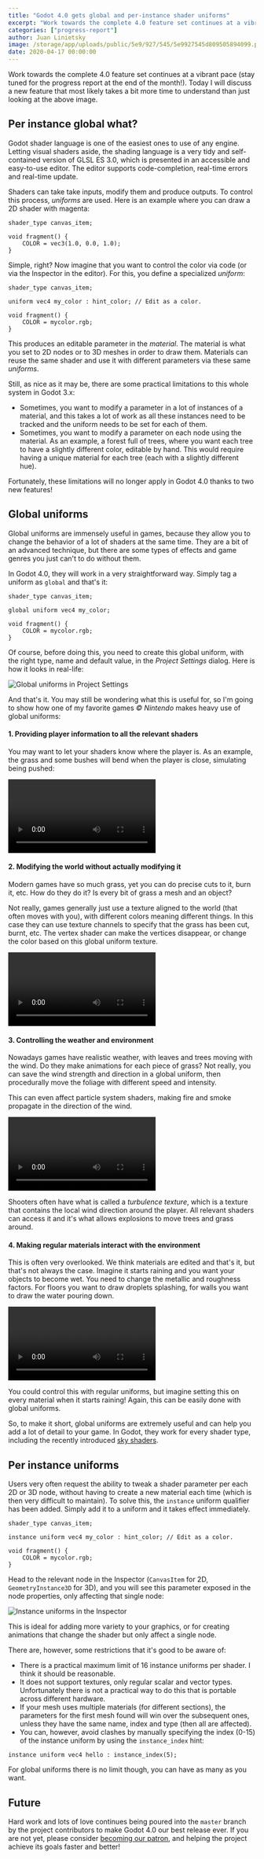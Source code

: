 ```yaml
---
title: "Godot 4.0 gets global and per-instance shader uniforms"
excerpt: "Work towards the complete 4.0 feature set continues at a vibrant pace (Stay tuned for the progress report at the end of the month!). Today I will discuss a new feature that most likely takes a bit more time to understand than just looking at an image."
categories: ["progress-report"]
author: Juan Linietsky
image: /storage/app/uploads/public/5e9/927/545/5e9927545d809505894099.png
date: 2020-04-17 00:00:00
---
```


Work towards the complete 4.0 feature set continues at a vibrant pace (stay tuned for the progress report at the end of the month!). Today I will discuss a new feature that most likely takes a bit more time to understand than just looking at the above image.

## Per instance global what?

Godot shader language is one of the easiest ones to use of any engine. Letting visual shaders aside, the shading language is a very tidy and self-contained version of GLSL ES 3.0, which is presented in an accessible and easy-to-use editor. The editor supports code-completion, real-time errors and real-time update.

Shaders can take take inputs, modify them and produce outputs. To control this process, *uniforms* are used. Here is an example where you can draw a 2D shader with magenta:

```
shader_type canvas_item;

void fragment() {
    COLOR = vec3(1.0, 0.0, 1.0);
}
```

Simple, right? Now imagine that you want to control the color via code (or via the Inspector in the editor). For this, you define a specialized *uniform*:

```
shader_type canvas_item;

uniform vec4 my_color : hint_color; // Edit as a color.

void fragment() {
    COLOR = mycolor.rgb;
}
```

This produces an editable parameter in the *material*. The material is what you set to 2D nodes or to 3D meshes in order to draw them. Materials can reuse the same shader and use it with different parameters via these same *uniforms*.

Still, as nice as it may be, there are some practical limitations to this whole system in Godot 3.x:

* Sometimes, you want to modify a parameter in a lot of instances of a material, and this takes a lot of work as all these instances need to be tracked and the uniform needs to be set for each of them.
* Sometimes, you want to modify a parameter on each node using the material. As an example, a forest full of trees, where you want each tree to have a slightly different color, editable by hand. This would require having a unique material for each tree (each with a slightly different hue).

Fortunately, these limitations will no longer apply in Godot 4.0 thanks to two new features!

## Global uniforms

Global uniforms are immensely useful in games, because they allow you to change the behavior of a lot of shaders at the same time. They are a bit of an advanced technique, but there are some types of effects and game genres you just can't to do without them.

In Godot 4.0, they will work in a very straightforward way. Simply tag a uniform as `global` and that's it:

```
shader_type canvas_item;

global uniform vec4 my_color;

void fragment() {
    COLOR = mycolor.rgb;
}
```

Of course, before doing this, you need to create this global uniform, with the right type, name and default value, in the *Project Settings* dialog. Here is how it looks in real-life:

![Global uniforms in Project Settings](/storage/app/uploads/public/5e9/91e/f93/5e991ef93c174195976834.png)

And that's it. You may still be wondering what this is useful for, so I'm going to show how one of my favorite games *© Nintendo* makes heavy use of global uniforms:

#### 1. Providing player information to all the relevant shaders

You may want to let your shaders know where the player is. As an example, the grass and some bushes will bend when the player is close, simulating being pushed:

<video controls>
<source src="/storage/app/media/global_uniforms/zelda_grass.mp4" type="video/mp4">
</video>

#### 2. Modifying the world without actually modifying it

Modern games have so much grass, yet you can do precise cuts to it, burn it, etc. How do they do it? Is every bit of grass a mesh and an object?

Not really, games generally just use a texture aligned to the world (that often moves with you), with different colors meaning different things. In this case they can use texture channels to specify that the grass has been cut, burnt, etc. The vertex shader can make the vertices disappear, or change the color based on this global uniform texture.

<video controls>
<source src="/storage/app/media/global_uniforms/zelda_grass2.mp4" type="video/mp4">
</video>

#### 3. Controlling the weather and environment

Nowadays games have realistic weather, with leaves and trees moving with the wind. Do they make animations for each piece of grass? Not really, you can save the wind strength and direction in a global uniform, then procedurally move the foliage with different speed and intensity.

This can even affect particle system shaders, making fire and smoke propagate in the direction of the wind.

<video controls>
<source src="/storage/app/media/global_uniforms/zelda_wind.mp4" type="video/mp4">
</video>

Shooters often have what is called a *turbulence texture*, which is a texture that contains the local wind direction around the player. All relevant shaders can access it and it's what allows explosions to move trees and grass around.

#### 4. Making regular materials interact with the environment

This is often very overlooked. We think materials are edited and that's it, but that's not always the case. Imagine it starts raining and you want your objects to become wet. You need to change the metallic and roughness factors. For floors you want to draw droplets splashing, for walls you want to draw the water pouring down.

<video controls>
<source src="/storage/app/media/global_uniforms/zelda_wet.mp4" type="video/mp4">
</video>

You could control this with regular uniforms, but imagine setting this on every material when it starts raining! Again, this can be easily done with global uniforms.

So, to make it short, global uniforms are extremely useful and can help you add a lot of detail to your game. In Godot, they work for every shader type, including the recently introduced [sky shaders](https://godotengine.org/article/custom-sky-shaders-godot-4-0).

## Per instance uniforms

Users very often request the ability to tweak a shader parameter per each 2D or 3D node, without having to create a new material each time (which is then very difficult to maintain). To solve this, the `instance` uniform qualifier has been added. Simply add it to a uniform and it takes effect immediately.

```
shader_type canvas_item;

instance uniform vec4 my_color : hint_color; // Edit as a color.

void fragment() {
    COLOR = mycolor.rgb;
}
```

Head to the relevant node in the Inspector (`CanvasItem` for 2D, `GeometryInstance3D` for 3D), and you will see this parameter exposed in the node properties, only affecting that single node:

![Instance uniforms in the Inspector](/storage/app/uploads/public/5e9/924/8f0/5e99248f0baa6666466843.png)

This is ideal for adding more variety to your graphics, or for creating animations that change the shader but only affect a single node.

There are, however, some restrictions that it's good to be aware of:

* There is a practical maximum limit of 16 instance uniforms per shader. I think it should be reasonable.
* It does not support textures, only regular scalar and vector types. Unfortunately there is not a practical way to do this that is portable across different hardware.
* If your mesh uses multiple materials (for different sections), the parameters for the first mesh found will win over the subsequent ones, unless they have the same name, index and type (then all are affected).
* You can, however, avoid clashes by manually specifying the index (0-15) of the instance uniform by using the `instance_index` hint:

```
instance uniform vec4 hello : instance_index(5);
```

For global uniforms there is no limit though, you can have as many as you want.

## Future

Hard work and lots of love continues being poured into the `master` branch by the project contributors to make Godot 4.0 our best release ever. If you are not yet, please consider [becoming our patron](https://www.patreon.com/godotengine), and helping the project achieve its goals faster and better!
